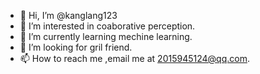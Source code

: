 - 👋 Hi, I’m @kanglang123
- 👀 I’m interested in coaborative perception.
- 🌱 I’m currently learning mechine learning.
- 💞️ I’m looking for gril friend.
- 📫 How to reach me ,email me at 2015945124@qq.com.

<!---
kanglang123/kanglang123 is a ✨ special ✨ repository because its `README.md` (this file) appears on your GitHub profile.
You can click the Preview link to take a look at your changes.
--->
